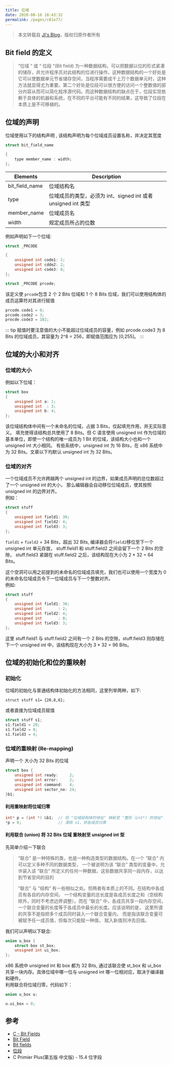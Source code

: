 ```yaml
---
title: 位域
date: 2020-08-16 18:43:32
permalink: /pages/c81e77/
---
```

> 本文转载自 [JI's Blog](http://www.yuan-ji.me/C-C-位域-Bit-fields-学习心得/)，版权归原作者所有

Bit field 的定义
-----------------------------------------------

> “位域 “ 或 “ 位段 “(Bit field) 为一种数据结构，可以把数据以位的形式紧凑的储存，并允许程序员对此结构的位进行操作。这种数据结构的一个好处是它可以使数据单元节省储存空间，当程序需要成千上万个数据单元时，这种方法就显得尤为重要。第二个好处是位段可以很方便的访问一个整数值的部分内容从而可以简化程序源代码。而这种数据结构的缺点在于，位段实现依赖于具体的机器和系统，在不同的平台可能有不同的结果，这导致了位段在本质上是不可移植的。

位域的声明
-----------------------

位域使用以下的结构声明 , 该结构声明为每个位域成员设置名称，并决定其宽度  

```c
struct bit_field_name

{
    type member_name : width;
};
```

| Elements       | Description                                                  |
| -------------- | ------------------------------------------------------------ |
| bit_field_name | 位域结构名                                                   |
| type           | 位域成员的类型，必须为 int、signed int 或者 unsigned int 类型 |
| member_name    | 位域成员名                                                   |
| width          | 规定成员所占的位数                                           |

例如声明如下一个位域:

```c
struct _PRCODE

{
    unsigned int code1: 2;
    unsigned int cdde2: 2;
    unsigned int code3: 8;
};

struct _PRCODE prcode;
```

该定义使 `prcode`包含 2 个 2 Bits 位域和 1 个 8 Bits 位域，我们可以使用结构体的成员运算符对其进行赋值  

```c
prcode.code1 = 0;
prcode.code2 = 3;
procde.code3 = 102;
```

::: tip
赋值时要注意值的大小不能超过位域成员的容量，例如 prcode.code3 为 8 Bits 的位域成员，其容量为 2^8 = 256，即赋值范围应为 [0,255]。
:::

位域的大小和对齐
--------------------------------

### 位域的大小

例如以下位域：

```c
struct box 
{
    unsigned int a: 1;
    unsigned int  : 3;
    unsigned int b: 4;
};
```

该位域结构体中间有一个未命名的位域，占据 3 Bits，仅起填充作用，并无实际意义。 填充使得该结构总共使用了 8 Bits。但 C 语言使用 unsigned int 作为位域的基本单位，即使一个结构的唯一成员为 1 Bit 的位域，该结构大小也和一个 unsigned int 大小相同。 有些系统中，unsigned int 为 16 Bits，在 x86 系统中为 32 Bits。文章以下均默认 unsigned int 为 32 Bits。

### 位域的对齐

一个位域成员不允许跨越两个 unsigned int 的边界，如果成员声明的总位数超过了一个 unsigned int 的大小， 那么编辑器会自动移位位域成员，使其按照 unsigned int 的边界对齐。  
例如：  

```c
struct stuff 
{
    unsigned int field1: 30;
    unsigned int field2: 4;
    unsigned int field3: 3;
};
```

`field1` + `field2` = 34 Bits，超出 32 Bits, 编译器会将`field2`移位至下一个 unsigned int 单元存放， stuff.field1 和 stuff.field2 之间会留下一个 2 Bits 的空隙， stuff.field3 紧跟在 stuff.field2 之后，该结构现在大小为 2 * 32 = 64 Bits。

这个空洞可以用之前提到的未命名的位域成员填充，我们也可以使用一个宽度为 0 的未命名位域成员令下一位域成员与下一个整数对齐。  
例如:  

```c
struct stuff 
{
    unsigned int field1: 30;
    unsigned int       : 2;
    unsigned int field2: 4;
    unsigned int       : 0;
    unsigned int field3: 3; 
};
```

这里 stuff.field1 与 stuff.field2 之间有一个 2 Bits 的空隙，stuff.field3 则存储在下一个 unsigned int 中，该结构现在大小为 3 * 32 = 96 Bits。

位域的初始化和位的重映射
--------------------------------------------

### 初始化

位域的初始化与普通结构体初始化的方法相同，这里列举两种，如下:  

```
struct stuff s1= {20,8,6};
```

或者直接为位域成员赋值

```c
struct stuff s1;
s1.field1 = 20;
s1.field2 = 8;
s1.field3 = 4;
```

### 位域的重映射 (Re-mapping)

声明一个 大小为 32 Bits 的位域  

```c
struct box {
    unsigned int ready:     2;
    unsigned int error:     2;
    unsigned int command:   4;
    unsigned int sector_no: 24;
}b1;
```

#### 利用重映射将位域归零

```c
int* p = (int *) &b1;  // 将 "位域结构体的地址" 映射至 "整形（int*) 的地址" 
*p = 0;                // 清除 s1，将各成员归零
```

#### 利用联合 (union) 将 32 Bits 位域 重映射至 unsigned int 型

先简单介绍一下联合

> “联合” 是一种特殊的类，也是一种构造类型的数据结构。在一个 “联合” 内可以定义多种不同的数据类型， 一个被说明为该 “联合” 类型的变量中，允许装入该 “联合” 所定义的任何一种数据，这些数据共享同一段内存，以达到节省空间的目的
>
> “联合” 与 “结构” 有一些相似之处。但两者有本质上的不同。在结构中各成员有各自的内存空间， 一个结构变量的总长度是各成员长度之和（空结构除外，同时不考虑边界调整）。而在 “联合” 中，各成员共享一段内存空间， 一个联合变量的长度等于各成员中最长的长度。应该说明的是， 这里所谓的共享不是指把多个成员同时装入一个联合变量内， 而是指该联合变量可被赋予任一成员值，但每次只能赋一种值， 赋入新值则冲去旧值。

我们可以声明以下联合:  

```c
union u_box {
    struct box st_box;     
    unsigned int ui_box;
};
```

x86 系统中 unsigned int 和 box 都为 32 Bits, 通过该联合使 st_box 和 ui_box 共享一块内存。具体位域中哪一位与 unsigned int 哪一位相对应，取决于编译器和硬件。  
利用联合将位域归零，代码如下：  

```c
union u_box u;

u.ui_box = 0;
```

参考
--------------

*   [C - Bit Fields](https://www.tutorialspoint.com/cprogramming/c_bit_fields.htm)
*   [Bit Field](https://en.wikipedia.org/wiki/Bit_field)
*   [Bit fields](http://www.mathcs.emory.edu/~cheung/Courses/255/Syllabus/2-C-adv-data/bit-field.html)
*   [位段](https://zh.wikipedia.org/wiki/%E4%BD%8D%E6%AE%B5)
*   C Primier Plus(第五版 中文版) - 15.4 位字段